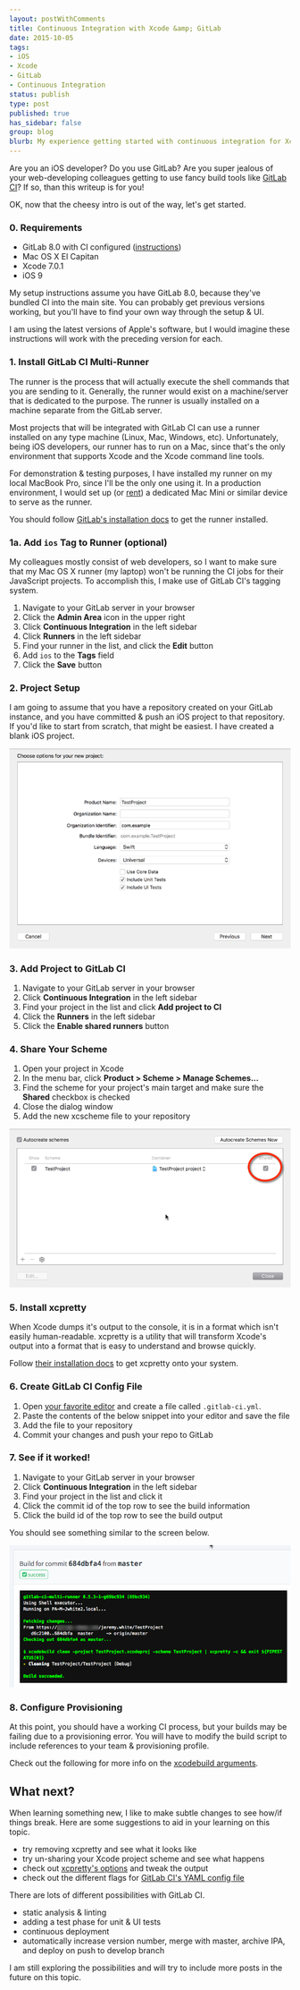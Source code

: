 ```yaml
---
layout: postWithComments
title: Continuous Integration with Xcode &amp; GitLab
date: 2015-10-05
tags:
- iOS
- Xcode
- GitLab
- Continuous Integration
status: publish
type: post
published: true
has_sidebar: false
group: blog
blurb: My experience getting started with continuous integration for Xcode projects with GitLab's excellent CI feature.
---
```


Are you an iOS developer? Do you use GitLab? Are you super jealous of your web-developing colleagues getting to use fancy build tools like [GitLab CI][0]? If so, than this writeup is for you!

OK, now that the cheesy intro is out of the way, let's get started.

### 0. Requirements

- GitLab 8.0 with CI configured ([instructions][1])
- Mac OS X El Capitan
- Xcode 7.0.1
- iOS 9

My setup instructions assume you have GitLab 8.0, because they've bundled CI into the main site. You can probably get previous versions working, but you'll have to find your own way through the setup &amp; UI.

I am using the latest versions of Apple's software, but I would imagine these instructions will work with the preceding version for each.

### 1. Install GitLab CI Multi-Runner

The runner is the process that will actually execute the shell commands that you are sending to it. Generally, the runner would exist on a machine/server that is dedicated to the purpose. The runner is usually installed on a machine separate from the GitLab server.

Most projects that will be integrated with GitLab CI can use a runner installed on any type machine (Linux, Mac, Windows, etc). Unfortunately, being iOS developers, our runner has to run on a Mac, since that's the only environment that supports Xcode and the Xcode command line tools.

For demonstration &amp; testing purposes, I have installed my runner on my local MacBook Pro, since I'll be the only one using it. In a production environment, I would set up (or [rent][3]) a dedicated Mac Mini or similar device to serve as the runner.

You should follow [GitLab's installation docs][4] to get the runner installed.

### 1a. Add `ios` Tag to Runner (optional)

My colleagues mostly consist of web developers, so I want to make sure that my Mac OS X runner (my laptop) won't be running the CI jobs for their JavaScript projects. To accomplish this, I make use of GitLab CI's tagging system.

1. Navigate to your GitLab server in your browser
2. Click the **Admin Area** icon in the upper right
3. Click **Continuous Integration** in the left sidebar
4. Click **Runners** in the left sidebar
5. Find your runner in the list, and click the **Edit** button
6. Add `ios` to the **Tags** field
7. Click the **Save** button

### 2. Project Setup

I am going to assume that you have a repository created on your GitLab instance, and you have committed &amp; push an iOS project to that repository. If you'd like to start from scratch, that might be easiest. I have created a blank iOS project.

![New project](new-project.png)

### 3. Add Project to GitLab CI

1. Navigate to your GitLab server in your browser
2. Click **Continuous Integration** in the left sidebar
3. Find your project in the list and click **Add project to CI**
4. Click the **Runners** in the left sidebar
5. Click the **Enable shared runners** button

### 4. Share Your Scheme

1. Open your project in Xcode
2. In the menu bar, click **Product > Scheme > Manage Schemes...**
3. Find the scheme for your project's main target and make sure the **Shared** checkbox is checked
4. Close the dialog window
5. Add the new xcscheme file to your repository

![Share scheme](share-scheme.png)

### 5. Install xcpretty

When Xcode dumps it's output to the console, it is in a format which isn't easily human-readable. xcpretty is a utility that will transform Xcode's output into a format that is easy to understand and browse quickly.

Follow [their installation docs][5] to get xcpretty onto your system.

### 6. Create GitLab CI Config File

1. Open [your favorite editor][2] and create a file called `.gitlab-ci.yml`.
2. Paste the contents of the below snippet into your editor and save the file
3. Add the file to your repository
4. Commit your changes and push your repo to GitLab

<script src="https://gist.github.com/iheart2code/0d2a640ba9eb67c7c76b.js"></script>

### 7. See if it worked!

1. Navigate to your GitLab server in your browser
2. Click **Continuous Integration** in the left sidebar
3. Find your project in the list and click it
4. Click the commit id of the top row to see the build information
5. Click the build id of the top row to see the build output

You should see something similar to the screen below.

![Success](success.png)

### 8. Configure Provisioning

At this point, you should have a working CI process, but your builds may be failing due to a provisioning error. You will have to modify the build script to include references to your team &amp; provisioning profile.

Check out the following for more info on the [xcodebuild arguments][7].

## What next?

When learning something new, I like to make subtle changes to see how/if things break. Here are some suggestions to aid in your learning on this topic.

- try removing xcpretty and see what it looks like
- try un-sharing your Xcode project scheme and see what happens
- check out [xcpretty's options][5] and tweak the output
- check out the different flags for [GitLab CI's YAML config file][6]

There are lots of different possibilities with GitLab CI.

- static analysis &amp; linting
- adding a test phase for unit &amp; UI tests
- continuous deployment
- automatically increase version number, merge with master, archive IPA, and deploy on push to develop branch

I am still exploring the possibilities and will try to include more posts in the future on this topic.

  [0]: https://about.gitlab.com/gitlab-ci/
  [1]: https://about.gitlab.com/downloads/
  [2]: https://xkcd.com/378/
  [3]: https://macstadium.com
  [4]: https://gitlab.com/gitlab-org/gitlab-ci-multi-runner/blob/master/docs/install/osx.md
  [5]: https://github.com/supermarin/xcpretty
  [6]: http://doc.gitlab.com/ci/yaml/README.html
  [7]: https://coderwall.com/p/rv2lgw/use-xcodebuild-to-build-workspace-vs-project
